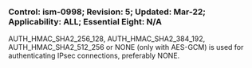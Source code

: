 ### Control: ism-0998; Revision: 5; Updated: Mar-22; Applicability: ALL; Essential Eight: N/A
<p>AUTH_HMAC_SHA2_256_128, AUTH_HMAC_SHA2_384_192, AUTH_HMAC_SHA2_512_256 or NONE (only with AES-GCM) is used for authenticating IPsec connections, preferably NONE.</p>